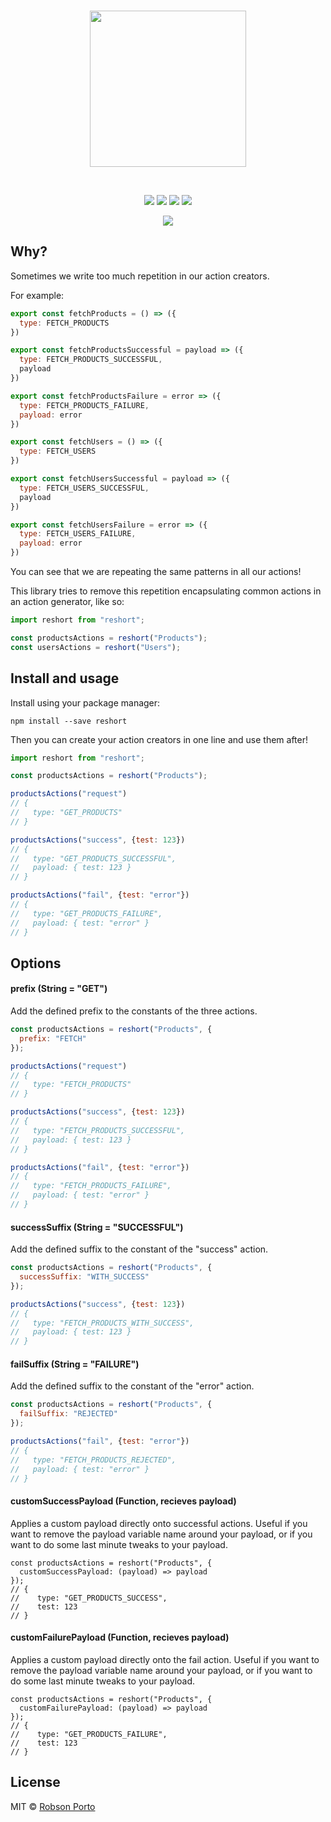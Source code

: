 <br/>
<p align="center">
  <img src="https://i.imgur.com/ItRWLd2.png" width="250" />
</p>

<br/>
<p align="center">
<a href="https://github.com/diegohaz/nod"><img src="https://img.shields.io/badge/generator-nod-2196F3.svg?style=flat-square" /></a>
<a href="https://npmjs.org/package/reshort"><img src="https://img.shields.io/npm/v/reshort.svg?style=flat-square" /></a>
<a href="https://travis-ci.org/robbporto/reshort"><img src="https://img.shields.io/travis/robbporto/reshort/master.svg?style=flat-square" /></a>
<a href="https://codecov.io/gh/robbporto/reshort/branch/master"><img src="https://img.shields.io/codecov/c/github/robbporto/reshort/master.svg?style=flat-square" /></a>
</p>

<p align="center">
  <img src="https://i.imgur.com/2SUaL34.png"/>
</p>

## Why?

Sometimes we write too much repetition in our action creators.

For example:
```js
export const fetchProducts = () => ({
  type: FETCH_PRODUCTS
})

export const fetchProductsSuccessful = payload => ({
  type: FETCH_PRODUCTS_SUCCESSFUL,
  payload
})

export const fetchProductsFailure = error => ({
  type: FETCH_PRODUCTS_FAILURE,
  payload: error
})

export const fetchUsers = () => ({
  type: FETCH_USERS
})

export const fetchUsersSuccessful = payload => ({
  type: FETCH_USERS_SUCCESSFUL,
  payload
})

export const fetchUsersFailure = error => ({
  type: FETCH_USERS_FAILURE,
  payload: error
})
```

You can see that we are repeating the same patterns in all our actions!

This library tries to remove this repetition encapsulating common actions in an action generator, like so:

```js
import reshort from "reshort";

const productsActions = reshort("Products");
const usersActions = reshort("Users");
```

## Install and usage

Install using your package manager:
```
npm install --save reshort
```
Then you can create your action creators in one line and use them after!
```js
import reshort from "reshort";

const productsActions = reshort("Products");

productsActions("request")
// {
//   type: "GET_PRODUCTS"
// }

productsActions("success", {test: 123})
// {
//   type: "GET_PRODUCTS_SUCCESSFUL",
//   payload: { test: 123 }
// }

productsActions("fail", {test: "error"})
// {
//   type: "GET_PRODUCTS_FAILURE",
//   payload: { test: "error" }
// }
```

## Options

#### prefix (String = "GET")
Add the defined prefix to the constants of the three actions.
```js
const productsActions = reshort("Products", {
  prefix: "FETCH"
});

productsActions("request")
// {
//   type: "FETCH_PRODUCTS"
// }

productsActions("success", {test: 123})
// {
//   type: "FETCH_PRODUCTS_SUCCESSFUL",
//   payload: { test: 123 }
// }

productsActions("fail", {test: "error"})
// {
//   type: "FETCH_PRODUCTS_FAILURE",
//   payload: { test: "error" }
// }
```

#### successSuffix (String = "SUCCESSFUL")
Add the defined suffix to the constant of the "success" action.
```js
const productsActions = reshort("Products", {
  successSuffix: "WITH_SUCCESS"
});

productsActions("success", {test: 123})
// {
//   type: "FETCH_PRODUCTS_WITH_SUCCESS",
//   payload: { test: 123 }
// }
```

#### failSuffix (String = "FAILURE")
Add the defined suffix to the constant of the "error" action.
```js
const productsActions = reshort("Products", {
  failSuffix: "REJECTED"
});

productsActions("fail", {test: "error"})
// {
//   type: "FETCH_PRODUCTS_REJECTED",
//   payload: { test: "error" }
// }
```
#### customSuccessPayload (Function, recieves payload)
Applies a custom payload directly onto successful actions.
Useful if you want to remove the payload variable name around your payload,
or if you want to do some last minute tweaks to your payload.
```
const productsActions = reshort("Products", {
  customSuccessPayload: (payload) => payload
});
// {
//    type: "GET_PRODUCTS_SUCCESS",
//    test: 123
// }
```

#### customFailurePayload (Function, recieves payload)
Applies a custom payload directly onto the fail action.
Useful if you want to remove the payload variable name around your payload,
or if you want to do some last minute tweaks to your payload.
```
const productsActions = reshort("Products", {
  customFailurePayload: (payload) => payload
});
// {
//    type: "GET_PRODUCTS_FAILURE",
//    test: 123
// }
```

## License

MIT © [Robson Porto](https://github.com/robbporto)
